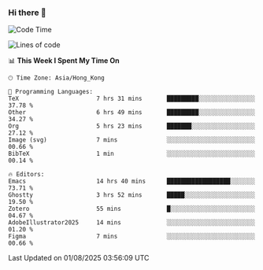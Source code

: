 ### Hi there 👋

<!--
**nicehiro/nicehiro** is a ✨ _special_ ✨ repository because its `README.md` (this file) appears on your GitHub profile.

Here are some ideas to get you started:

- 🔭 I’m currently working on ...
- 🌱 I’m currently learning ...
- 👯 I’m looking to collaborate on ...
- 🤔 I’m looking for help with ...
- 💬 Ask me about ...
- 📫 How to reach me: ...
- 😄 Pronouns: ...
- ⚡ Fun fact: ...
-->

<!--START_SECTION:waka-->
![Code Time](http://img.shields.io/badge/Code%20Time-857%20hrs%2052%20mins-blue)

![Lines of code](https://img.shields.io/badge/From%20Hello%20World%20I%27ve%20Written-1.7%20million%20lines%20of%20code-blue)

📊 **This Week I Spent My Time On** 

```text
🕑︎ Time Zone: Asia/Hong_Kong

💬 Programming Languages: 
TeX                      7 hrs 31 mins       █████████░░░░░░░░░░░░░░░░   37.78 % 
Other                    6 hrs 49 mins       █████████░░░░░░░░░░░░░░░░   34.27 % 
Org                      5 hrs 23 mins       ███████░░░░░░░░░░░░░░░░░░   27.12 % 
Image (svg)              7 mins              ░░░░░░░░░░░░░░░░░░░░░░░░░   00.66 % 
BibTeX                   1 min               ░░░░░░░░░░░░░░░░░░░░░░░░░   00.14 % 

🔥 Editors: 
Emacs                    14 hrs 40 mins      ██████████████████░░░░░░░   73.71 % 
Ghostty                  3 hrs 52 mins       █████░░░░░░░░░░░░░░░░░░░░   19.50 % 
Zotero                   55 mins             █░░░░░░░░░░░░░░░░░░░░░░░░   04.67 % 
AdobeIllustrator2025     14 mins             ░░░░░░░░░░░░░░░░░░░░░░░░░   01.20 % 
Figma                    7 mins              ░░░░░░░░░░░░░░░░░░░░░░░░░   00.66 % 
```


 Last Updated on 01/08/2025 03:56:09 UTC
<!--END_SECTION:waka-->
